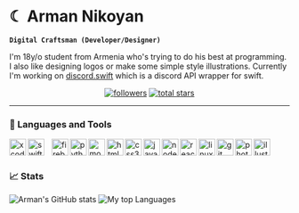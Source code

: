 # ☾ Arman Nikoyan

**`Digital Craftsman (Developer/Designer)`**

I'm 18y/o student from Armenia who's trying to do his best at programming. I also like designing logos or make some simple style illustrations. Currently I'm working on [discord.swift](https://github.com/namrabtw/discord.swift) which is a discord API wrapper for swift.

<p align="center">
  <a href="https://github.com/namrabtw?tab=followers">
    <img alt="followers" title="Follow me on Github" src="https://custom-icon-badges.demolab.com/github/followers/namrabtw?color=236ad3&labelColor=1155ba&style=for-the-badge&logo=person-add&label=Followers&logoColor=white"/></a>
  <a href="https://github.com/namrabtw?tab=repositories&sort=stargazers">
    <img alt="total stars" title="Total stars on GitHub" src="https://custom-icon-badges.demolab.com/github/stars/namrabtw?color=55960c&style=for-the-badge&labelColor=488207&logo=star"/></a>
</p>

---

### 🧰 Languages and Tools
<img align="left" alt="xcode" width="30px" style="padding-right: 10px, padding-bottom: 10px" src="https://cdn.jsdelivr.net/gh/devicons/devicon/icons/xcode/xcode-original.svg" />
<img align="left" alt="swift" width="30px" style="padding-right: 10px" src="https://cdn.jsdelivr.net/gh/devicons/devicon/icons/swift/swift-original.svg" />
<img align="left" alt="firebase" width="30px" style="padding-right: 10px, padding-bottom: 10px" src="https://cdn.jsdelivr.net/gh/devicons/devicon/icons/firebase/firebase-plain.svg" />

<img align="left" alt="python" width="30px" style="padding-right: 10px, padding-bottom: 10px" src="https://cdn.jsdelivr.net/gh/devicons/devicon/icons/python/python-original.svg" />
<img align="left" alt="mongodb" width="30px" style="padding-right: 10px, margin-bottom: 10px" src="https://cdn.jsdelivr.net/gh/devicons/devicon/icons/mongodb/mongodb-original.svg" />

<img align="left" alt="html5" width="30px" style="padding-right: 10px, padding-bottom: 10px" src="https://cdn.jsdelivr.net/gh/devicons/devicon/icons/html5/html5-original.svg" />
<img align="left" alt="css3" width="30px" style="padding-right: 10px, padding-bottom: 10px" src="https://cdn.jsdelivr.net/gh/devicons/devicon/icons/css3/css3-original.svg" />
<img align="left" alt="javascript" width="30px" style="padding-right: 10px, padding-bottom: 10px" src="https://cdn.jsdelivr.net/gh/devicons/devicon/icons/javascript/javascript-original.svg" />
<img align="left" alt="nodejs" width="30px" style="padding-right: 10px, padding-bottom: 10px" src="https://cdn.jsdelivr.net/gh/devicons/devicon/icons/nodejs/nodejs-original.svg" />
<img align="left" alt="react" width="30px" style="padding-right: 10px, padding-bottom: 10px" src="https://cdn.jsdelivr.net/gh/devicons/devicon/icons/react/react-original.svg" />

<img align="left" alt="linux" width="30px" style="padding-right: 10px, padding-bottom: 10px" src="https://cdn.jsdelivr.net/gh/devicons/devicon/icons/linux/linux-original.svg" />
<img align="left" alt="git" width="30px" style="padding-right: 10px, padding-bottom: 10px" src="https://cdn.jsdelivr.net/gh/devicons/devicon/icons/git/git-original.svg" />

<img align="left" alt="photoshop" width="30px" style="padding-right: 10px, padding-bottom: 10px" src="https://cdn.jsdelivr.net/gh/devicons/devicon/icons/photoshop/photoshop-plain.svg" />
<img align="left" alt="illustrator" width="30px" style="padding-right: 10px, padding-bottom: 10px" src="https://cdn.jsdelivr.net/gh/devicons/devicon/icons/illustrator/illustrator-plain.svg" />

<br>

#

#### 

### 📈 Stats
![Arman's GitHub stats](https://github-readme-stats.vercel.app/api?username=namrabtw&show_icons=true&theme=bear)
![My top Languages](https://github-readme-stats.vercel.app/api/top-langs/?username=namrabtw&layout=compact&theme=bear)
